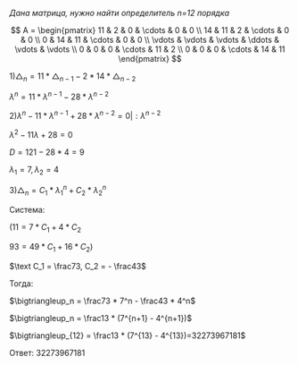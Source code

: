 ﻿*Дана матрица, нужно найти определитель n=12 порядка*

$$      
A =       
 \begin{pmatrix}      
  11 & 2 & 0 & \cdots & 0 & 0 \\      
  14 & 11 & 2 & \cdots & 0 & 0 \\      
  0 & 14 & 11 & \cdots & 0 & 0 \\      
  \vdots  & \vdots & \vdots & \ddots & \vdots & \vdots  \\      
  0 & 0 & 0 & \cdots & 11 & 2 \\      
  0 & 0 & 0 & \cdots & 14 & 11       
 \end{pmatrix}      
$$ 


$1) \bigtriangleup_n = 11 * \bigtriangleup_{n-1} - 2*14 * \bigtriangleup_{n-2}$

$\lambda^n = 11 * \lambda^{n-1} - 28 * \lambda^{n-2}$

$2) \lambda^n - 11 * \lambda^{n-1} + 28 * \lambda^{n-2} = 0| :\lambda^{n-2}$

$λ ^2 - 11λ + 28 = 0$

$D = 121 - 28*4 = 9$

$\lambda_1 = 7, \lambda_2 = 4$

$3)\bigtriangleup_n  = C_1 * \lambda_1^n + C_2 * \lambda_2^n$

$\text{Система:}$

$(11 = 7 * C_1 +4 * C_2$

$93 = 49 * C_1 + 16 * C_2)$

$\text C_1 = \frac73, C_2 = - \frac43$

$\text{Тогда: }$

$\bigtriangleup_n  = \frac73 * 7^n - \frac43 * 4^n$

$\bigtriangleup_n  = \frac13 *  (7^{n+1} - 4^{n+1})$

$\bigtriangleup_{12}  = \frac13 *  (7^{13} - 4^{13})=32273967181$

$\text{Ответ: 32273967181}$
